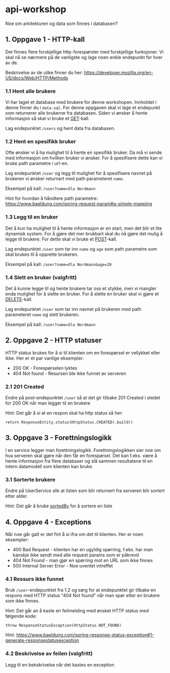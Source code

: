 

# api-workshop

Noe om arkitekturen og data som finnes i databasen?

## 1. Oppgave 1 - HTTP-kall

Det finnes flere forskjellige http-forespørsler med forskjellige funksjoner. 
Vi skal nå se nærmere på de vanligste og lage noen enkle endepunkt for hver av de.

Beskrivelse av de ulike finner du her: https://developer.mozilla.org/en-US/docs/Web/HTTP/Methods

### 1.1 Hent alle brukere

Vi har laget et database med brukere for denne workshopen. Innholdet i denne finner du i `data.sql`.
For denne oppgaven skal vi lage et endepunkt som returnerer alle brukerne fra databasen. Siden vi ønsker å hente informasjon så skal vi bruke et [GET](https://developer.mozilla.org/en-US/docs/Web/HTTP/Methods/GET)-kall.

Lag endepunktet `/users` og hent data fra databasen.

### 1.2 Hent en spesifikk bruker

Ofte ønsker vi å ha mulighet til å hente en spesifikk bruker. Da må vi sende med informasjon om hvilken bruker vi ønsker.
For å spesifisere dette kan vi bruke path parametre i url-en.

Lag endepunktet `/user` og legg til mulighet for å spesifisere navnet på brukeren vi ønsker returnert med path parameteret `name`.

Eksempel på kall: `/user?name=Ola Nordmann`

Hint for hvordan å håndtere path parametre: https://www.baeldung.com/spring-request-param#a-simple-mapping

### 1.3 Legg til en bruker

Det å kun ha mulighet til å hente informasjon er en start, men det blir et lite dynamisk system. 
For å gjøre det mer brukbart skal du nå gjøre det mulig å legge til brukere.
For dette skal vi bruke et [POST](https://developer.mozilla.org/en-US/docs/Web/HTTP/Methods/POST)-kall.

Lag endepunktet `/user` som tar inn `name` og `age` som path parametre som skal brukes til å opprette brukeren.

Eksempel på kall: `/user?name=Ola Nordmann&age=20`

### 1.4 Slett en bruker (valgfritt)

Det å kunne legge til og hente brukere tar oss et stykke, men vi mangler enda mulighet for å slette en bruker.
For å slette en bruker skal vi gjøre et [DELETE](https://developer.mozilla.org/en-US/docs/Web/HTTP/Methods/DELETE)-kall.

Lag endepunktet `/user` som tar inn navnet på brukeren med path parameteret `name` og slett brukeren.

Eksempel på kall: `/user?name=Ola Nordmann`

## 2. Oppgave 2 - HTTP statuser

HTTP status brukes for å si til klienten om en forespørsel er vellykket eller ikke. Her er et par vanlige eksempler:
* 200 OK - Forespørselen lyktes
* 404 Not found - Resursen ble ikke funnet av serveren

### 2.1 201 Created

Endre på post-endepunktet `/user` så at det gir tilbake 201 Created i stedet for 200 OK når man legger til en brukere

Hint: Det går å si at en respon skal ha http status så her:
```
return ResponseEntity.status(HttpStatus.CREATED).build()
```

## 3. Oppgave 3 - Forettningslogikk

I en service legger man forettningslogikk. Forettningslogikken sier noe om hva serveren skal gjøre når
den får en forespørsel. Det kan f.eks. være å hente informasjon fra flere databaser og slå sammen resultatene til
en intern datamodell som klienten kan bruke.

### 3.1 Sorterte brukere

Endre på UserService slik at listen som blir returnert fra serveren blir sortert etter alder.

Hint: Det går å bruke [sortedBy](https://kotlinlang.org/api/latest/jvm/stdlib/kotlin.collections/sorted-by.html)
for å sortere en liste

## 4. Oppgave 4 - Exceptions

Når noe går galt er det fint å si ifra om det til klienten. Her er noen eksempler:
* 400 Bad Request - klienten har en ugyldig spørring, f.eks. har man kanskje ikke sendt med alle request params som er påkrevd
* 404 Not Found - man gjør en spørring mot en URL som ikke finnes
* 500 Internal Server Error - Noe uventet intreffet

### 4.1 Ressurs ikke funnet

Bruk `/user`-endepunktet fra 1.2 og sørg for at endepunktet gir tilbake en respons
med HTTP status "404 Not found" når man spør etter en brukere som ikke finnes.

Hint: Det går an å kaste en feilmelding med ønsket HTTP status med følgende kode:
```
throw ResponseStatusException(HttpStatus.NOT_FOUND)
```

Hint:  https://www.baeldung.com/spring-response-status-exception#1-generate-responsestatusexception

### 4.2 Beskrivelse av feilen (valgfritt)

Legg til en bekskrivelse når det kastes en exception

